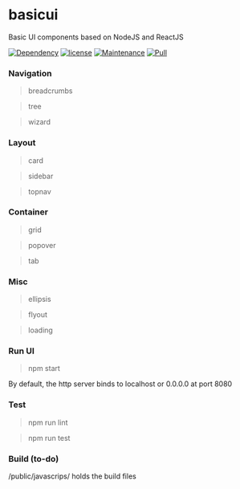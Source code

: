 # basicui 

Basic UI components based on NodeJS and ReactJS

[![Dependency](https://img.shields.io/david/expressjs/express.svg)](https://github.com/lifengli/uiserver)
[![license](https://img.shields.io/npm/l/express.svg)](https://github.com/lifengli/uiserver)
[![Maintenance](https://img.shields.io/maintenance/yes/2017.svg)](https://github.com/lifengli/uiserver)
[![Pull](https://img.shields.io/badge/pull%20request-welcome-ff69b4.svg)](https://github.com/lifengli/uiserver)

### Navigation

> breadcrumbs

> tree

> wizard

### Layout

> card

> sidebar

> topnav

### Container

> grid

> popover

> tab

### Misc

> ellipsis

> flyout

> loading

### Run UI

> npm start

By default, the http server binds to localhost or 0.0.0.0 at port 8080

### Test

> npm run lint

> npm run test

### Build (to-do)

/public/javascrips/ holds the build files


